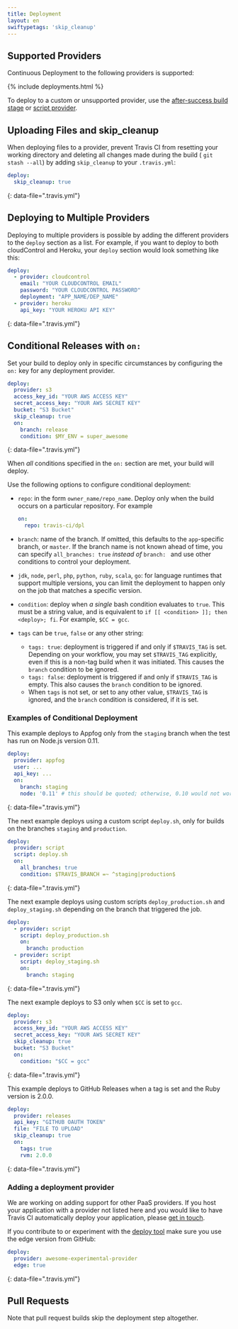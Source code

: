 ```yaml
---
title: Deployment
layout: en
swiftypetags: 'skip_cleanup'
---
```




## Supported Providers

Continuous Deployment to the following providers is supported:

{% include deployments.html %}

To deploy to a custom or unsupported provider, use the [after-success build
stage](/user/deployment/custom/) or [script provider](/user/deployment/script).

## Uploading Files and skip_cleanup

When deploying files to a provider, prevent Travis CI from resetting your
working directory and deleting all changes made during the build ( `git stash
--all`) by adding `skip_cleanup` to your `.travis.yml`:

```yaml
deploy:
  skip_cleanup: true
```
{: data-file=".travis.yml"}

## Deploying to Multiple Providers

Deploying to multiple providers is possible by adding the different providers
to the `deploy` section as a list. For example, if you want to deploy to both
cloudControl and Heroku, your `deploy` section would look something like this:

```yaml
deploy:
  - provider: cloudcontrol
    email: "YOUR CLOUDCONTROL EMAIL"
    password: "YOUR CLOUDCONTROL PASSWORD"
    deployment: "APP_NAME/DEP_NAME"
  - provider: heroku
    api_key: "YOUR HEROKU API KEY"
```
{: data-file=".travis.yml"}

## Conditional Releases with `on:`

Set your build to deploy only in specific circumstances by configuring the `on:` key for any deployment provider.

```yaml
deploy:
  provider: s3
  access_key_id: "YOUR AWS ACCESS KEY"
  secret_access_key: "YOUR AWS SECRET KEY"
  bucket: "S3 Bucket"
  skip_cleanup: true
  on:
    branch: release
    condition: $MY_ENV = super_awesome
```
{: data-file=".travis.yml"}

When *all* conditions specified in the `on:` section are met, your build will deploy.

Use the following options to configure conditional deployment:

* `repo`: in the form `owner_name/repo_name`. Deploy only when the build occurs on a particular repository. For example

   ```yaml
   on:
     repo: travis-ci/dpl
   ```

* `branch`: name of the branch.
   If omitted, this defaults to the `app`-specific branch, or `master`. If the branch name is not known ahead of time, you can specify
   `all_branches: true` *instead of* `branch: ` and use other conditions to control your deployment.

* `jdk`, `node`, `perl`, `php`, `python`, `ruby`, `scala`, `go`: for    language runtimes that support multiple versions,
   you can limit the deployment to happen only on the job that matches a specific version.

* `condition`: deploy when *a single* bash condition evaluates to `true`. This must be a string value, and is equivalent to `if [[ <condition> ]]; then <deploy>; fi`. For example, `$CC = gcc`.

* `tags` can be `true`, `false` or any other string:

    * `tags: true`: deployment is triggered if and only if `$TRAVIS_TAG` is set.
       Depending on your workflow, you may set `$TRAVIS_TAG` explicitly, even if this is
       a non-tag build when it was initiated. This causes the `branch` condition to be ignored.
    * `tags: false`: deployment is triggered if and only if `$TRAVIS_TAG` is empty.
       This also causes the `branch` condition to be ignored.
    * When `tags` is not set, or set to any other value, `$TRAVIS_TAG` is ignored, and the `branch` condition is considered, if it is set.

### Examples of Conditional Deployment

This example deploys to Appfog only from the `staging` branch when the test has run on Node.js version 0.11.

```yaml
deploy:
  provider: appfog
  user: ...
  api_key: ...
  on:
    branch: staging
    node: '0.11' # this should be quoted; otherwise, 0.10 would not work
```
{: data-file=".travis.yml"}

The next example deploys using a custom script `deploy.sh`, only for builds on the branches `staging` and `production`.

```yaml
deploy:
  provider: script
  script: deploy.sh
  on:
    all_branches: true
    condition: $TRAVIS_BRANCH =~ ^staging|production$
```
{: data-file=".travis.yml"}

The next example deploys using custom scripts `deploy_production.sh` and `deploy_staging.sh` depending on the branch that triggered the job.

```yaml
deploy:
  - provider: script
    script: deploy_production.sh
    on:
      branch: production
  - provider: script
    script: deploy_staging.sh
    on:
      branch: staging
```
{: data-file=".travis.yml"}

The next example deploys to S3 only when `$CC` is set to `gcc`.

```yaml
deploy:
  provider: s3
  access_key_id: "YOUR AWS ACCESS KEY"
  secret_access_key: "YOUR AWS SECRET KEY"
  skip_cleanup: true
  bucket: "S3 Bucket"
  on:
    condition: "$CC = gcc"
```
{: data-file=".travis.yml"}

This example deploys to GitHub Releases when a tag is set and the Ruby version is 2.0.0.

```yaml
deploy:
  provider: releases
  api_key: "GITHUB OAUTH TOKEN"
  file: "FILE TO UPLOAD"
  skip_cleanup: true
  on:
    tags: true
    rvm: 2.0.0
```
{: data-file=".travis.yml"}

### Adding a deployment provider

We are working on adding support for other PaaS providers. If you host your application with a provider not listed here and you would like to have Travis CI automatically deploy your application, please [get in touch](mailto:support@travis-ci.com).

If you contribute to or experiment with the [deploy tool](https://github.com/travis-ci/dpl) make sure you use the edge version from GitHub:

```yaml
deploy:
  provider: awesome-experimental-provider
  edge: true
```
{: data-file=".travis.yml"}

## Pull Requests

Note that pull request builds skip the deployment step altogether.
